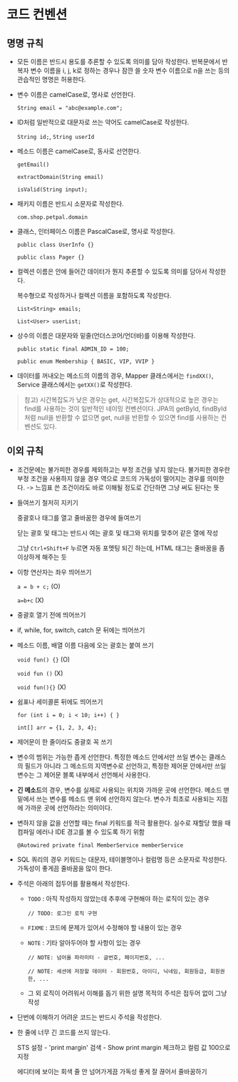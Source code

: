 # 코드 컨벤션

## 명명 규칙

- 모든 이름은 반드시 용도를 추론할 수 있도록 의미를 담아 작성한다. 반복문에서 반복자 변수 이름을 i, j, k로 정하는 경우나 잠깐 쓸 숫자 변수 이름으로 n을 쓰는 등의 관습적인 명명은 허용한다.

- 변수 이름은 camelCase로, 명사로 선언한다.

    `String email = "abc@example.com";`

- ID처럼 일반적으로 대문자로 쓰는 약어도 camelCase로 작성한다.

    `String id;`, `String userId`

- 메소드 이름은 camelCase로, 동사로 선언한다.

    `getEmail()`

    `extractDomain(String email)`

    `isValid(String input);`

- 패키지 이름은 반드시 소문자로 작성한다.

    `com.shop.petpal.domain`

- 클래스, 인터페이스 이름은 PascalCase로, 명사로 작성한다.

    `public class UserInfo {}`

    `public class Pager {}`

- 컬렉션 이름은 안에 들어간 데이터가 뭔지 추론할 수 있도록 의미를 담아서 작성한다.

    복수형으로 작성하거나 컬렉션 이름을 포함하도록 작성한다.

    `List<String> emails;`

    `List<User> userList;`

- 상수의 이름은 대문자와 밑줄(언더스코어/언더바)를 이용해 작성한다.

    `public static final ADMIN_ID = 100;`

    `public enum Membership { BASIC, VIP, VVIP }`

- 데이터를 꺼내오는 메소드의 이름의 경우, Mapper 클래스에서는 `findXX()`, Service 클래스에서는 `getXX()`로 작성한다.

> 참고) 시간복잡도가 낮은 경우는 get, 시간복잡도가 상대적으로 높은 경우는 find를 사용하는 것이 일반적인 네이밍 컨벤션이다. JPA의 getById, findById처럼 null을 반환할 수 없으면 get, null을 반환할 수 있으면 find를 사용하는 컨벤션도 있다.

## 이외 규칙

- 조건문에는 불가피한 경우를 제외하고는 부정 조건을 넣지 않는다. 불가피한 경우란 부정 조건을 사용하지 않을 경우 역으로 코드의 가독성이 떨어지는 경우를 의미한다. -> 느낌표 쓴 조건이라도 바로 이해될 정도로 간단하면 그냥 써도 된다는 뜻

- 들여쓰기 철저히 지키기

    중괄호나 태그를 열고 줄바꿈한 경우에 들여쓰기

    닫는 괄호 및 태그는 반드시 여는 괄호 및 태그와 위치를 맞추어 같은 열에 작성

    그냥 `Ctrl+Shift+F` 누르면 자동 포멧팅 되긴 하는데, HTML 태그는 줄바꿈을 좀 이상하게 해주는 듯

- 이항 연산자는 좌우 띄어쓰기

    `a = b + c;` (O)
    
    `a=b+c` (X)

- 중괄호 열기 전에 띄어쓰기
- if, while, for, switch, catch 문 뒤에는 띄어쓰기
- 메소드 이름, 배열 이름 다음에 오는 괄호는 붙여 쓰기

    `void fun() {}` (O)

    `void fun ()` (X)

    `void fun(){}` (X)

- 쉼표나 세미콜론 뒤에도 띄어쓰기

    `for (int i = 0; i < 10; i++) { }`

    `int[] arr = {1, 2, 3, 4};`

- 제어문이 한 줄이라도 중괄호 꼭 쓰기

- 변수의 범위는 가능한 좁게 선언한다. 특정한 메소드 안에서만 쓰일 변수는 클래스의 필드가 아니라 그 메소드의 지역변수로 선언하고, 특정한 제어문 안에서만 쓰일 변수는 그 제어문 블록 내부에서 선언해서 사용한다.

- **긴 메소드**의 경우, 변수를 실제로 사용되는 위치와 가까운 곳에 선언한다. 메소드 맨 밑에서 쓰는 변수를 메소드 맨 위에 선언하지 않는다. 변수가 최초로 사용되는 지점에 가까운 곳에 선언하라는 의미이다.

- 변하지 않을 값을 선언할 때는 final 키워드를 적극 활용한다. 실수로 재할당 했을 때 컴파일 에러나 IDE 경고를 볼 수 있도록 하기 위함

    `@Autowired private final MemberService memberService`

- SQL 쿼리의 경우 키워드는 대문자, 테이블명이나 컬럼명 등은 소문자로 작성한다. 가독성이 좋게끔 줄바꿈을 많이 한다.

- 주석은 아래의 접두어를 활용해서 작성한다.

    - `TODO` : 아직 작성하지 않았는데 추후에 구현해야 하는 로직이 있는 경우

        `// TODO: 로그인 로직 구현`

    - `FIXME` : 코드에 문제가 있어서 수정해야 할 내용이 있는 경우

    - `NOTE` : 기타 알아두어야 할 사항이 있는 경우

         `// NOTE: 넘어올 파라미터 - 글번호, 페이지번호, ...`
         
         `// NOTE: 세션에 저장할 데이터 - 회원번호, 아이디, 닉네임, 회원등급, 회원권한, ...`

    - 그 외 로직이 어려워서 이해를 돕기 위한 설명 목적의 주석은 접두어 없이 그냥 작성

- 단번에 이해하기 어려운 코드는 반드시 주석을 작성한다.

- 한 줄에 너무 긴 코드를 쓰지 않는다.

    STS 설정 - 'print margin' 검색 - Show print margin 체크하고 컬럼 값 100으로 지정
    
    에디터에 보이는 회색 줄 안 넘어가게끔 가독성 좋게 잘 끊어서 줄바꿈하기

